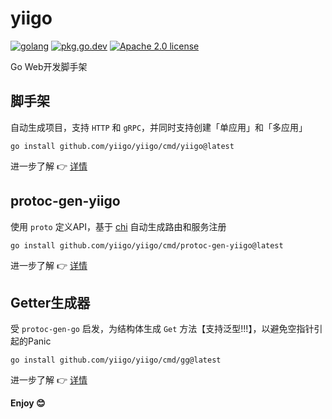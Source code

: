 # yiigo

[![golang](https://img.shields.io/badge/Language-Go-green.svg?style=flat)](https://golang.org)
[![pkg.go.dev](https://img.shields.io/badge/dev-reference-007d9c?logo=go&logoColor=white&style=flat)](https://pkg.go.dev/github.com/yiigo/yiigo)
[![Apache 2.0 license](http://img.shields.io/badge/license-Apache%202.0-brightgreen.svg)](http://opensource.org/licenses/apache2.0)

Go Web开发脚手架

## 脚手架

自动生成项目，支持 `HTTP` 和 `gRPC`，并同时支持创建「单应用」和「多应用」

```shell
go install github.com/yiigo/yiigo/cmd/yiigo@latest
```

进一步了解 👉 [详情](cmd/yiigo/README.md)

## protoc-gen-yiigo

使用 `proto` 定义API，基于 [chi](https://github.com/go-chi/chi) 自动生成路由和服务注册

```shell
go install github.com/yiigo/yiigo/cmd/protoc-gen-yiigo@latest
```

进一步了解 👉 [详情](cmd/protoc-gen-yiigo/README.md)

## Getter生成器

受 `protoc-gen-go` 启发，为结构体生成 `Get` 方法【支持泛型!!!】，以避免空指针引起的Panic

```shell
go install github.com/yiigo/yiigo/cmd/gg@latest
```

进一步了解 👉 [详情](cmd/gg/README.md)

**Enjoy 😊**
